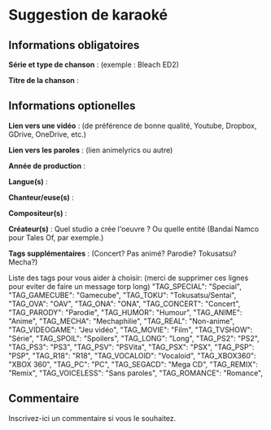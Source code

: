 # Suggestion de karaoké

## Informations obligatoires

**Série et type de chanson** :
(exemple : Bleach ED2)

**Titre de la chanson** :

## Informations optionelles

**Lien vers une vidéo** :
(de préférence de bonne qualité, Youtube, Dropbox, GDrive, OneDrive, etc.)

**Lien vers les paroles** :
(lien animelyrics ou autre)

**Année de production** : 

**Langue(s)** :

**Chanteur/euse(s)** :

**Compositeur(s)** :

**Créateur(s)** : 
Quel studio a crée l'oeuvre ? Ou quelle entité (Bandai Namco pour Tales Of, par exemple.)

**Tags supplémentaires** :
(Concert? Pas animé? Parodie? Tokusatsu? Mecha?)

Liste des tags pour vous aider à choisir: (merci de supprimer ces lignes pour eviter de faire un message torp long)
	"TAG_SPECIAL": "Special",
	"TAG_GAMECUBE": "Gamecube",
	"TAG_TOKU": "Tokusatsu/Sentai",
	"TAG_OVA": "OAV",
	"TAG_ONA": "ONA",
	"TAG_CONCERT": "Concert",
	"TAG_PARODY": "Parodie",
	"TAG_HUMOR": "Humour",
	"TAG_ANIME": "Anime",
	"TAG_MECHA": "Mechaphilie",
	"TAG_REAL": "Non-anime",
	"TAG_VIDEOGAME": "Jeu vidéo",
	"TAG_MOVIE": "Film",
	"TAG_TVSHOW": "Série",
	"TAG_SPOIL": "Spoilers",
	"TAG_LONG": "Long",
	"TAG_PS2": "PS2",
	"TAG_PS3": "PS3",
	"TAG_PSV": "PSVita",
	"TAG_PSX": "PSX",
	"TAG_PSP": "PSP",
	"TAG_R18": "R18",
	"TAG_VOCALOID": "Vocaloid",
	"TAG_XBOX360": "XBOX 360",
	"TAG_PC": "PC",
	"TAG_SEGACD": "Mega CD",
	"TAG_REMIX": "Remix",
	"TAG_VOICELESS": "Sans paroles",
	"TAG_ROMANCE": "Romance",	

## Commentaire

Inscrivez-ici un commentaire si vous le souhaitez.